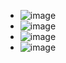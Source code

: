 - ![image](https://user-images.githubusercontent.com/31954987/225630812-4f2f8e7b-e077-44f0-bbee-adaa450eeeaf.png)
- ![image](https://user-images.githubusercontent.com/31954987/225634621-90806485-a5c0-4b0c-93b0-963d859b06d7.png)
- ![image](https://user-images.githubusercontent.com/31954987/225634833-bddff444-332b-4a61-b3df-61917dbe1f3c.png)
- ![image](https://user-images.githubusercontent.com/31954987/225635001-fe3ffeca-492a-4cb6-b31b-e5527827647b.png)
